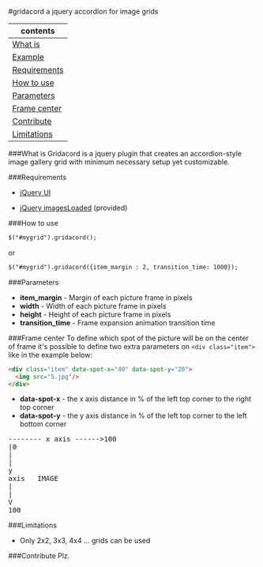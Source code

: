 #gridacord
a jquery accordion for image grids

| contents |
| ------------- |
| [What is](#what-is) |
| [Example](http://tloureiro.github.com/gridacord/example.html)|
| [Requirements](#requirements) |
| [How to use](#how-to-use) |
| [Parameters](#parameters) |
| [Frame center](#frame-center) |
| [Contribute](#contribute) |
| [Limitations](#limitations) |
      

###What is
Gridacord is a jquery plugin that creates an accordion-style image gallery grid with minimum necessary setup yet customizable.

###Requirements
- [jQuery UI](http://jqueryui.com/) 

- [jQuery imagesLoaded](http://desandro.github.com/imagesloaded/) (provided)



###How to use
```html 
$("#mygrid").gridacord(); 
```

or

```html 
$("#mygrid").gridacord({item_margin : 2, transition_time: 1000}); 
```

###Parameters
- <b>item_margin</b> - Margin of each picture frame in pixels
- <b>width</b> - Width of each picture frame in pixels
- <b>height</b> - Height of each picture frame in pixels
- <b>transition_time</b> - Frame expansion animation transition time

###Frame center
To define which spot of the picture will be on the center of frame it's possible to define two extra parameters on ```<div class="item"> ``` like in the example below:
```html
<div class="item" data-spot-x="40" data-spot-y="20">
  <img src="5.jpg"/>
</div>
```

- <b>data-spot-x</b> - the x axis distance in % of the left top corner to the right top corner
- <b>data-spot-y</b> - the y axis distance in % of the left top corner to the left bottom corner

<pre>
-------- x axis ------>100
|0
|
|       
y
axis   IMAGE
|
|
V
100
</pre>

###Limitations
- Only 2x2, 3x3, 4x4 ... grids can be used


###Contribute
Plz.


